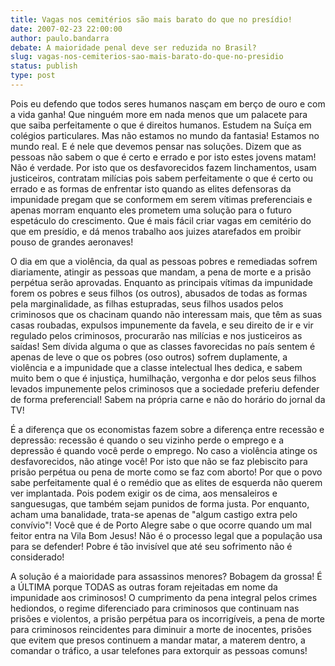 ```yaml
---
title: Vagas nos cemitérios são mais barato do que no presídio!
date: 2007-02-23 22:00:00
author: paulo.bandarra
debate: A maioridade penal deve ser reduzida no Brasil?
slug: vagas-nos-cemiterios-sao-mais-barato-do-que-no-presidio
status: publish 
type: post
---
```


Pois eu defendo que todos seres humanos nasçam em berço de ouro e com a vida ganha! Que ninguém more em nada menos que um palacete para que saiba perfeitamente o que é direitos humanos. Estudem na Suíça em colégios particulares. Mas não estamos no mundo da fantasia! Estamos no mundo real. E é nele que devemos pensar nas soluções. Dizem que as pessoas não sabem o que é certo e errado e por isto estes jovens matam! Não é verdade. Por isto que os desfavorecidos fazem linchamentos, usam justiceiros, contratam milícias pois sabem perfeitamente o que é certo ou errado e as formas de enfrentar isto quando as elites defensoras da impunidade pregam que se conformem em serem vítimas preferenciais e apenas morram enquanto eles prometem uma solução para o futuro espetáculo do crescimento. Que é mais fácil criar vagas em cemitério do que em presídio, e dá menos trabalho aos juizes atarefados em proibir pouso de grandes aeronaves!  

  

 O dia em que a violência, da qual as pessoas pobres e remediadas sofrem diariamente, atingir as pessoas que mandam, a pena de morte e a prisão perpétua serão aprovadas. Enquanto as principais vítimas da impunidade forem os pobres e seus filhos (os outros), abusados de todas as formas pela marginalidade, as filhas estupradas, seus filhos usados pelos criminosos que os chacinam quando não interessam mais, que têm as suas casas roubadas, expulsos impunemente da favela, e seu direito de ir e vir regulado pelos criminosos, procurarão nas milícias e nos justiceiros as saídas! Sem dívida alguma o que as classes favorecidas no país sentem é apenas de leve o que os pobres (oso outros) sofrem duplamente, a violência e a impunidade que a classe intelectual lhes dedica, e sabem muito bem o que é injustiça, humilhação, vergonha e dor pelos seus filhos levados impunemente pelos criminosos que a sociedade preferiu defender de forma preferencial! Sabem na própria carne e não do horário do jornal da TV!  

  

 É a diferença que os economistas fazem sobre a diferença entre recessão e depressão: recessão é quando o seu vizinho perde o emprego e a depressão é quando você perde o emprego. No caso a violência atinge os desfavorecidos, não atinge você! Por isto que não se faz plebiscito para prisão perpétua ou pena de morte como se faz com aborto! Por que o povo sabe perfeitamente qual é o remédio que as elites de esquerda não querem ver implantada. Pois podem exigir os de cima, aos mensaleiros e sanguesugas, que também sejam punidos de forma justa. Por enquanto, acham uma banalidade, trata-se apenas de "algum castigo extra pelo convívio"! Você que é de Porto Alegre sabe o que ocorre quando um mal feitor entra na Vila Bom Jesus! Não é o processo legal que a população usa para se defender! Pobre é tão invisível que até seu sofrimento não é considerado!  

  

A solução é a maioridade para assassinos menores? Bobagem da grossa! É a ÚLTIMA porque TODAS as outras foram rejeitadas em nome da impunidade aos criminosos! O cumprimento da pena integral pelos crimes hediondos, o regime diferenciado para criminosos que continuam nas prisões e violentos, a prisão perpétua para os incorrigíveis, a pena de morte para criminosos reincidentes para diminuir a morte de inocentes, prisões que evitem que presos continuem a mandar matar, a materem dentro, a comandar o tráfico, a usar telefones para extorquir as pessoas comuns!
